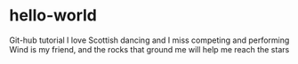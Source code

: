 # hello-world
Git-hub tutorial 
I love Scottish dancing and I miss competing and performing
Wind is my friend, and the rocks that ground me will help me reach the stars
